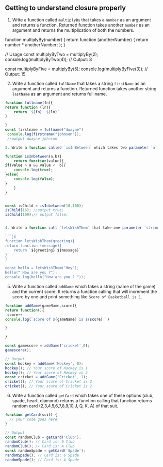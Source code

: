 ## Getting to understand closure properly

1. Write a function called `multiplyBy` that takes a `number` as an argument and returns a function. Returned function takes another `number` as an argument and returns the multiplication of both the numbers.

function multiplyBy(number) {
  return function (anotherNumber) {
    return number * anotherNumber;
  };
}

// Usage
const multiplyByTwo = multiplyBy(2);
console.log(multiplyByTwo(4)); // Output: 8

const multiplyByFive = multiplyBy(5);
console.log(multiplyByFive(3)); // Output: 15


2. Write a function called `fullName` that takes a string `firstName` as an argument and returns a function. Returned function takes another string `lastName` as an argument and returns full name.

```js
function fullname(fn){
return function (ln){
    return `${fn}  ${ln}`
}

}
const firstname = fullname("dwayne")
 console.log(firstname("johnson"));
 //output dwayne johnson

3. Write a function called `isInBetween` which takes two parameter `a` and `b` and returns a function. When you call the returned function with any number it returns `true` if the value is in between `a` and `b`.

function isInbetween(a,b){
    return function(value){
if(value > a && value <  b){
    console.log(true);
}else{
    console.log(false);
}
    }
}


const isChild = isInbetween(10,100);
isChild(16); //output true;
isChild(109);// output false;


4. Write a function call `letsWishThem` that take one parameter `string` called `greeting` and returns a function that takes another argument called `message`.

```js
function letsWishThem(greeting){
return function (message){
    return `${greeting} ${message}`
}
}

const hello = letsWishThem("Hey");
hello(" How are you ?");
console.log(hello("How are you ? "));
```

5. Write a function called `addGame` which takes a string (name of the game) and the current score. It returns a function calling that will increment the score by one and print something like `Score of Basketball is 1`.

```js
function addGame(gameName,score){
return function(){
 score++
console.log(`score of ${gameName} is ${score} `)

}

}

const gamescore = addGame('cricket',0);
gamescore();

// Output
const hockey = addGame('Hockey', 0);
hockey(); // Your score of Hockey is 1
hockey(); // Your score of Hockey is 2
const cricket = addGame('Cricket', 1);
cricket(); // Your score of Cricket is 2
cricket(); // Your score of Cricket is 2
```

6. Write a function called `getCard` which takes one of these options (club, spade, heart, diamond) returns a function calling that function returns random card (2,3,4,5,6,7,8,9,10,J, Q, K, A) of that suit.

```js
function getCard(suit) {
  // your code goes here
}

// Output
const randomClub = getCard('Club');
randomClub(); // Card is: 6 Club
randomClub(); // Card is: A Club
const randomSpade = getCard('Spade');
randomSpade(); // Card is: 6 Spade
randomSpade(); // Card is: A Spade
```
